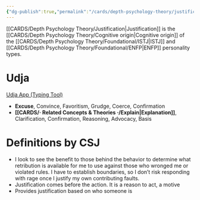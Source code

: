 ```yaml
---
{"dg-publish":true,"permalink":"/cards/depth-psychology-theory/justification/","created":"2022-12-31T17:35:54.658+01:00","updated":"2023-05-03T23:12:05.685+02:00"}
---
```


[[CARDS/Depth Psychology Theory/Justification\|Justification]] is the [[CARDS/Depth Psychology Theory/Cognitive origin\|Cognitive origin]] of the [[CARDS/Depth Psychology Theory/Foundational/ISTJ\|ISTJ]] and [[CARDS/Depth Psychology Theory/Foundational/ENFP\|ENFP]] personality types. 

# Udja
[Udja App (Typing Tool)](https://www.udja.app/#/)
- **Excuse**, Convince, Favoritism, Grudge, Coerce, Confirmation
- **[[CARDS/· Related Concepts & Theories ·/Explain\|Explanation]]**, Clarification, Confirmation, Reasoning, Advocacy, Basis

# Definitions by CSJ
- I look to see the benefit to those behind the behavior to determine what retribution is available for me to use against those who wronged me or violated rules. I have to establish boundaries, so I don’t risk responding with rage once I justify my own contributing faults.
- Justification comes before the action. It is a reason to act, a motive 
- Provides justification based on who someone is 
